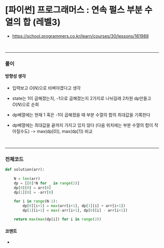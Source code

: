 # **\[파이썬\] 프로그래머스 : 연속 펄스 부분 수열의 합 (레벨3)**
* https://school.programmers.co.kr/learn/courses/30/lessons/161988
<br>


---

### **풀이**

#### **방향성 생각**

* 입력보고 $O(N)$으로 비벼야겠다고 생각

* state는 1이 곱해졌는지, -1으로 곱해졌는지 2가지로 나뉘길래 2차원 dp만들고 $O(N)$으로 순회

* dp배열에는 현재 1 혹은 -1이 곱해졌을 때 부분 수열의 합의 최대값을 기록한다

* dp배열에는 최대값을 끝까지 가지고 있지 않다 (다음 위치에는 부분 수열의 합이 작아질수도) -> max(dp[0]), max(dp[1]) 비교


<br>

---

### **전체코드**
```python
def solution(arr):
    
    N = len(arr)
    dp = [[0]*N for _ in range(2)]
    dp[0][0] = arr[0]
    dp[1][0] = -arr[0]
    
    for i in range(N-1):
        dp[0][i+1] = max(arr[i+1], dp[1][i] + arr[i+1])
        dp[1][i+1] = max(-arr[i+1], dp[0][i] - arr[i+1])

    return max(max(dp[i]) for i in range(2))
```

#### **코멘트**

* 
